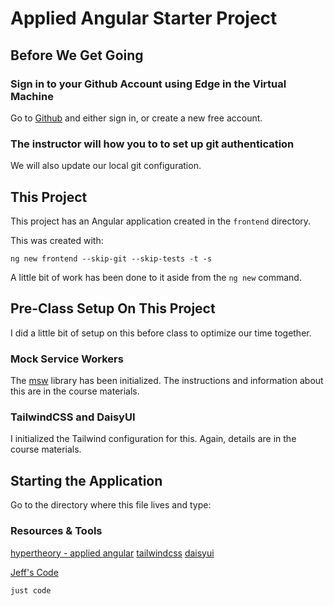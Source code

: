 # Applied Angular Starter Project

## Before We Get Going

### Sign in to your Github Account using Edge in the Virtual Machine

Go to [Github](https://github.com) and either sign in, or create a new free account.

### The instructor will how you to to set up git authentication
We will also update our local git configuration.


## This Project

This project has an Angular application created in the `frontend` directory.

This was created with:

```shell
ng new frontend --skip-git --skip-tests -t -s
```

A little bit of work has been done to it aside from the `ng new` command.


## Pre-Class Setup On This Project

I did a little bit of setup on this before class to optimize our time together.

### Mock Service Workers

The [msw](https://msw.io) library has been initialized. The instructions and information about this are in the course materials.

### TailwindCSS and DaisyUI

I initialized the Tailwind configuration for this. Again, details are in the course materials.


## Starting the Application

Go to the directory where this file lives and type:

### Resources & Tools
[hypertheory - applied angular](https://applied-angular.hypertheory.com/)
[tailwindcss](https://tailwindcss.com/)
[daisyui](https://daisyui.com/)

[Jeff's Code](https://github.com/JeffryGonzalez/applied-angular)

```shell
just code
```

